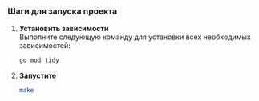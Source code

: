 ### Шаги для запуска проекта

1. **Установить зависимости**  
   Выполните следующую команду для установки всех необходимых зависимостей:
   ```bash
   go mod tidy
   ```

2. **Запустите**
    ```bash
    make
    ```